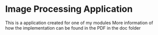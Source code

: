 # Image Processing Application
This is a application created for one of my modules
More information of how the implementation can be found in the PDF in the doc folder
